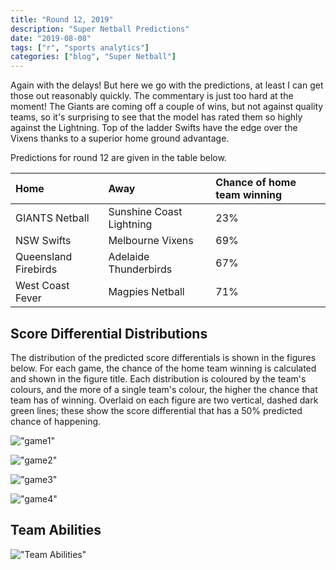 ```yaml
---
title: "Round 12, 2019"
description: "Super Netball Predictions"
date: "2019-08-08"
tags: ["r", "sports analytics"]
categories: ["blog", "Super Netball"]
---
```


<!-- Time-stamp: <2019-05-15 16:12:32 (slane)> -->





Again with the delays! But here we go with the predictions, at least I can get those out reasonably quickly. The commentary is just too hard at the moment! The Giants are coming off a couple of wins, but not against quality teams, so it's surprising to see that the model has rated them so highly against the Lightning. Top of the ladder Swifts have the edge over the Vixens thanks to a superior home ground advantage.

Predictions for round 12 are given in the table below.


|Home                 |Away                     |Chance of home team winning |
|:--------------------|:------------------------|:---------------------------|
|GIANTS Netball       |Sunshine Coast Lightning |23%                         |
|NSW Swifts           |Melbourne Vixens         |69%                         |
|Queensland Firebirds |Adelaide Thunderbirds    |67%                         |
|West Coast Fever     |Magpies Netball          |71%                         |

## Score Differential Distributions

The distribution of the predicted score differentials is shown in the figures
below. For each game, the chance of the home team winning is calculated and
shown in the figure title. Each distribution is coloured by the team's colours,
and the more of a single team's colour, the higher the chance that team has of
winning. Overlaid on each figure are two vertical, dashed dark green lines;
these show the score differential that has a 50% predicted chance of happening.

!["game1"](/sn-assets/2019/round12/game-1.png)

!["game2"](/sn-assets/2019/round12/game-2.png)

!["game3"](/sn-assets/2019/round12/game-3.png)

!["game4"](/sn-assets/2019/round12/game-4.png)

## Team Abilities

!["Team Abilities"](/sn-assets/2019/round12/abilities.png)
